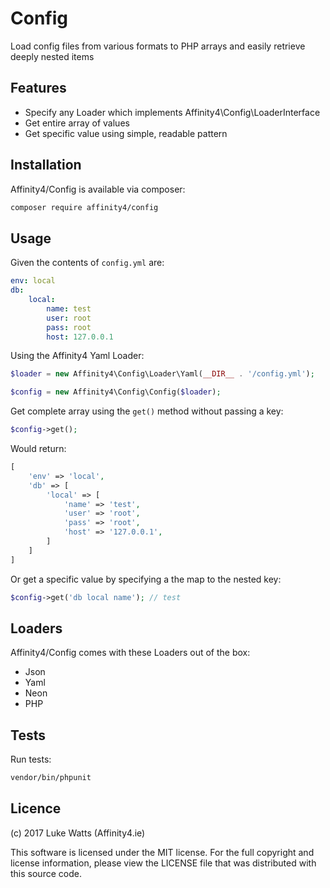 # Config

Load config files from various formats to PHP arrays and easily retrieve deeply nested items

## Features

- Specify any Loader which implements Affinity4\Config\LoaderInterface
- Get entire array of values
- Get specific value using simple, readable pattern

## Installation

Affinity4/Config is available via composer:

```bash
composer require affinity4/config
```

## Usage

Given the contents of `config.yml` are:

```yaml
env: local
db:
    local:
        name: test
        user: root
        pass: root
        host: 127.0.0.1
```

Using the Affinity4 Yaml Loader:

```php
$loader = new Affinity4\Config\Loader\Yaml(__DIR__ . '/config.yml');

$config = new Affinity4\Config\Config($loader);
```

Get complete array using the `get()` method without passing a key:

```php
$config->get();
```

Would return:

```php
[
    'env' => 'local',
    'db' => [
        'local' => [
            'name' => 'test',
            'user' => 'root',
            'pass' => 'root',
            'host' => '127.0.0.1',
        ]
    ]
]
```

Or get a specific value by specifying a the map to the nested key:

```php
$config->get('db local name'); // test
```

## Loaders

Affinity4/Config comes with these Loaders out of the box:

- Json
- Yaml
- Neon
- PHP

## Tests

Run tests:

```bash
vendor/bin/phpunit
```

## Licence

(c) 2017 Luke Watts (Affinity4.ie)

This software is licensed under the MIT license. For the
full copyright and license information, please view the
LICENSE file that was distributed with this source code.


